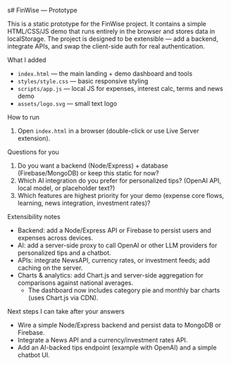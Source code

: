 s# FinWise — Prototype

This is a static prototype for the FinWise project. It contains a simple HTML/CSS/JS demo that runs entirely in the browser and stores data in localStorage. The project is designed to be extensible — add a backend, integrate APIs, and swap the client-side auth for real authentication.

What I added
- `index.html` — the main landing + demo dashboard and tools
- `styles/style.css` — basic responsive styling
- `scripts/app.js` — local JS for expenses, interest calc, terms and news demo
- `assets/logo.svg` — small text logo

How to run
1. Open `index.html` in a browser (double-click or use Live Server extension).

Questions for you
1. Do you want a backend (Node/Express) + database (Firebase/MongoDB) or keep this static for now?
2. Which AI integration do you prefer for personalized tips? (OpenAI API, local model, or placeholder text?)
3. Which features are highest priority for your demo (expense core flows, learning, news integration, investment rates)?

Extensibility notes
- Backend: add a Node/Express API or Firebase to persist users and expenses across devices.
- AI: add a server-side proxy to call OpenAI or other LLM providers for personalized tips and a chatbot.
- APIs: integrate NewsAPI, currency rates, or investment feeds; add caching on the server.
- Charts & analytics: add Chart.js and server-side aggregation for comparisons against national averages.
	- The dashboard now includes category pie and monthly bar charts (uses Chart.js via CDN).

Next steps I can take after your answers
- Wire a simple Node/Express backend and persist data to MongoDB or Firebase.
- Integrate a News API and a currency/investment rates API.
- Add an AI-backed tips endpoint (example with OpenAI) and a simple chatbot UI.
